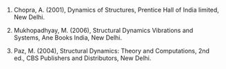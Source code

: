 1. Chopra, A. (2001), Dynamics of Structures, Prentice Hall of India limited, New Delhi.

2. Mukhopadhyay, M. (2006), Structural Dynamics Vibrations and Systems, Ane Books India, New Delhi.

3. Paz, M. (2004), Structural Dynamics: Theory and Computations, 2nd ed., CBS Publishers and Distributors, New Delhi.<br><br>
